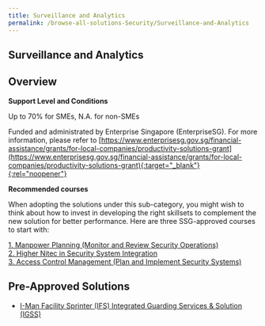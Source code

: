 ```yaml
---
title: Surveillance and Analytics
permalink: /browse-all-solutions-Security/Surveillance-and-Analytics
---
```


## Surveillance and Analytics
## Overview

**Support Level and Conditions**

Up to 70% for SMEs, N.A. for non-SMEs

Funded and administrated by Enterprise Singapore (EnterpriseSG). For more information, please refer to [https://www.enterprisesg.gov.sg/financial-assistance/grants/for-local-companies/productivity-solutions-grant](https://www.enterprisesg.gov.sg/financial-assistance/grants/for-local-companies/productivity-solutions-grant){:target="_blank"}{:rel="noopener"}

**Recommended courses**

When adopting the solutions under this sub-category, you might wish to think about how to invest in developing the right skillsets to complement the new solution for better performance. Here are three SSG-approved courses to start with:

<a href='https://courses.enterprisejobskills.gov.sg/Course_Internet/CourseDetail/Manpower-Planning-Monitor-Review-Security-Operations-9'  target='_blank' rel='noopener'>1. Manpower Planning (Monitor and Review Security Operations)</a><br>
<a href='https://courses.enterprisejobskills.gov.sg/Course_Internet/CourseDetail/Higher-Nitec-Security-System-Integration-2'  target='_blank' rel='noopener'>2. Higher Nitec in Security System Integration</a><br>
<a href='https://courses.enterprisejobskills.gov.sg/Course_Internet/CourseDetail/Access-Control-Management-Plan-Implement-Security-Systems-2'  target='_blank' rel='noopener'>3. Access Control Management (Plan and Implement Security Systems)</a><br>

## Pre-Approved Solutions

- <a href='/productivity-solutions-grant/solutionrepo/solution1987' target='_blank'>I-Man Facility Sprinter (IFS) Integrated Guarding Services & Solution (IGSS)</a><br>
